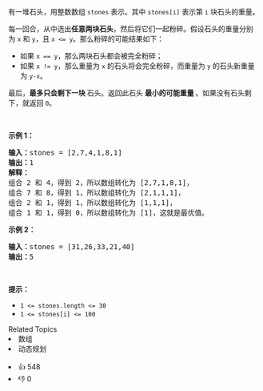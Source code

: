 <p>有一堆石头，用整数数组&nbsp;<code>stones</code> 表示。其中&nbsp;<code>stones[i]</code> 表示第 <code>i</code> 块石头的重量。</p>

<p>每一回合，从中选出<strong>任意两块石头</strong>，然后将它们一起粉碎。假设石头的重量分别为&nbsp;<code>x</code> 和&nbsp;<code>y</code>，且&nbsp;<code>x &lt;= y</code>。那么粉碎的可能结果如下：</p>

<ul> 
 <li>如果&nbsp;<code>x == y</code>，那么两块石头都会被完全粉碎；</li> 
 <li>如果&nbsp;<code>x != y</code>，那么重量为&nbsp;<code>x</code>&nbsp;的石头将会完全粉碎，而重量为&nbsp;<code>y</code>&nbsp;的石头新重量为&nbsp;<code>y-x</code>。</li> 
</ul>

<p>最后，<strong>最多只会剩下一块 </strong>石头。返回此石头 <strong>最小的可能重量 </strong>。如果没有石头剩下，就返回 <code>0</code>。</p>

<p>&nbsp;</p>

<p><strong>示例 1：</strong></p>

<pre>
<strong>输入：</strong>stones = [2,7,4,1,8,1]
<strong>输出：</strong>1
<strong>解释：</strong>
组合 2 和 4，得到 2，所以数组转化为 [2,7,1,8,1]，
组合 7 和 8，得到 1，所以数组转化为 [2,1,1,1]，
组合 2 和 1，得到 1，所以数组转化为 [1,1,1]，
组合 1 和 1，得到 0，所以数组转化为 [1]，这就是最优值。
</pre>

<p><strong>示例 2：</strong></p>

<pre>
<strong>输入：</strong>stones = [31,26,33,21,40]
<strong>输出：</strong>5
</pre>

<p>&nbsp;</p>

<p><strong>提示：</strong></p>

<ul> 
 <li><code>1 &lt;= stones.length &lt;= 30</code></li> 
 <li><code>1 &lt;= stones[i] &lt;= 100</code></li> 
</ul>

<div><div>Related Topics</div><div><li>数组</li><li>动态规划</li></div></div><br><div><li>👍 548</li><li>👎 0</li></div>